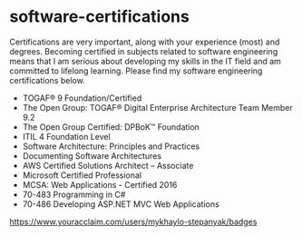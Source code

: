 # software-certifications
Certifications are very important, along with your experience (most) and degrees. Becoming certified in subjects related to software engineering means that I am serious about developing my skills in the IT field and am committed to lifelong learning.
Please find my software engineering certifications below.

- TOGAF® 9 Foundation/Certified
- The Open Group: TOGAF® Digital Enterprise Architecture Team Member 9.2
- The Open Group Certified: DPBoK™ Foundation
- ITIL 4 Foundation Level
- Software Architecture: Principles and Practices
- Documenting Software Architectures
- AWS Certified Solutions Architect – Associate
- Microsoft Certified Professional
- MCSA: Web Applications - Certified 2016
- 70-483 Programming in C#
- 70-486 Developing ASP.NET MVC Web Applications

https://www.youracclaim.com/users/mykhaylo-stepanyak/badges

